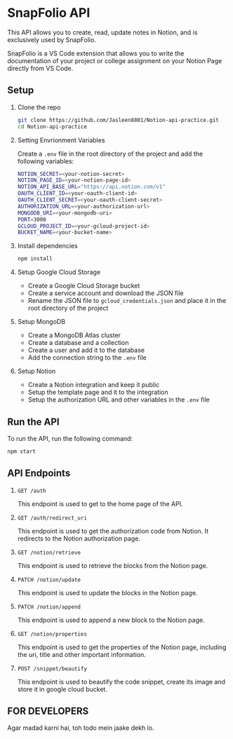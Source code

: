 # SnapFolio API
This API allows you to create, read, update notes in Notion, and is exclusively used by SnapFolio.

SnapFolio is a VS Code extension that allows you to write the documentation of your project or college assignment on your Notion Page directly from VS Code. 

## Setup

1. Clone the repo

    ```bash
    git clone https://github.com/Jasleen8801/Notion-api-practice.git
    cd Notion-api-practice
    ```

2. Setting Envrionment Variables

    Create a `.env` file in the root directory of the project and add the following variables:

    ```bash
    NOTION_SECRET=<your-notion-secret>
    NOTION_PAGE_ID=<your-notion-page-id>
    NOTION_API_BASE_URL="https://api.notion.com/v1"
    OAUTH_CLIENT_ID=<your-oauth-client-id>
    OAUTH_CLIENT_SECRET=<your-oauth-client-secret>
    AUTHORIZATION_URL=<your-authorization-url>
    MONGODB_URI=<your-mongodb-uri>
    PORT=3000
    GCLOUD_PROJECT_ID=<your-gcloud-project-id>
    BUCKET_NAME=<your-bucket-name>
    ```

3. Install dependencies

    ```bash
    npm install
    ```

4. Setup Google Cloud Storage

    - Create a Google Cloud Storage bucket
    - Create a service account and download the JSON file
    - Rename the JSON file to `gcloud_credentials.json` and place it in the root directory of the project

5. Setup MongoDB

    - Create a MongoDB Atlas cluster
    - Create a database and a collection
    - Create a user and add it to the database
    - Add the connection string to the `.env` file

6. Setup Notion

    - Create a Notion integration and keep it public
    - Setup the template page and it to the integration
    - Setup the authorization URL and other variables in the `.env` file

## Run the API

To run the API, run the following command:
```bash
npm start
```

## API Endpoints

1. `GET /auth`

    This endpoint is used to get to the home page of the API.

2. `GET /auth/redirect_uri`

    This endpoint is used to get the authorization code from Notion. It redirects to the Notion authorization page.

3. `GET /notion/retrieve`

    This endpoint is used to retrieve the blocks from the Notion page.

4. `PATCH /notion/update`

    This endpoint is used to update the blocks in the Notion page.

5. `PATCH /notion/append`

    This endpoint is used to append a new block to the Notion page.

6. `GET /notion/properties`

    This endpoint is used to get the properties of the Notion page, including the uri, title and other important information.

7. `POST /snippet/beautify`

    This endpoint is used to beautify the code snippet, create its image and store it in google cloud bucket.


## FOR DEVELOPERS
Agar madad karni hai, toh todo mein jaake dekh lo.